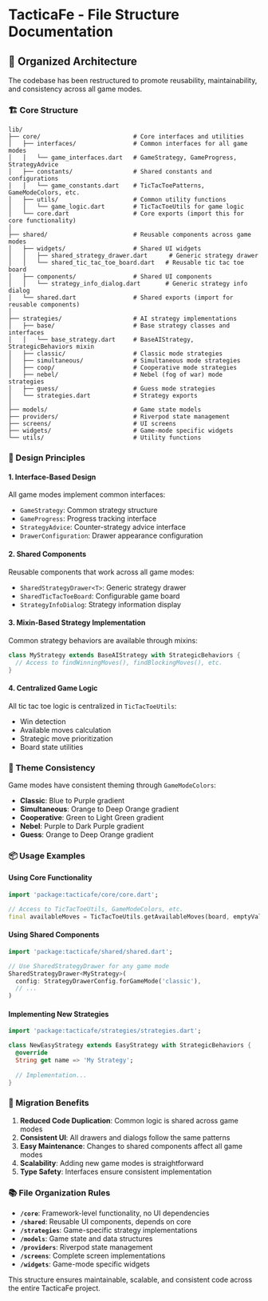 # TacticaFe - File Structure Documentation

## 📁 Organized Architecture

The codebase has been restructured to promote reusability, maintainability, and consistency across all game modes.

### 🏗️ Core Structure

```
lib/
├── core/                          # Core interfaces and utilities
│   ├── interfaces/                # Common interfaces for all game modes
│   │   └── game_interfaces.dart   # GameStrategy, GameProgress, StrategyAdvice
│   ├── constants/                 # Shared constants and configurations
│   │   └── game_constants.dart    # TicTacToePatterns, GameModeColors, etc.
│   ├── utils/                     # Common utility functions
│   │   └── game_logic.dart        # TicTacToeUtils for game logic
│   └── core.dart                  # Core exports (import this for core functionality)
│
├── shared/                        # Reusable components across game modes
│   ├── widgets/                   # Shared UI widgets
│   │   ├── shared_strategy_drawer.dart      # Generic strategy drawer
│   │   └── shared_tic_tac_toe_board.dart   # Reusable tic tac toe board
│   ├── components/                # Shared UI components
│   │   └── strategy_info_dialog.dart       # Generic strategy info dialog
│   └── shared.dart                # Shared exports (import for reusable components)
│
├── strategies/                    # AI strategy implementations
│   ├── base/                      # Base strategy classes and interfaces
│   │   └── base_strategy.dart     # BaseAIStrategy, StrategicBehaviors mixin
│   ├── classic/                   # Classic mode strategies
│   ├── simultaneous/              # Simultaneous mode strategies
│   ├── coop/                      # Cooperative mode strategies
│   ├── nebel/                     # Nebel (fog of war) mode strategies
│   ├── guess/                     # Guess mode strategies
│   └── strategies.dart            # Strategy exports
│
├── models/                        # Game state models
├── providers/                     # Riverpod state management
├── screens/                       # UI screens
├── widgets/                       # Game-mode specific widgets
└── utils/                         # Utility functions
```

### 🎯 Design Principles

#### 1. **Interface-Based Design**
All game modes implement common interfaces:
- `GameStrategy`: Common strategy structure
- `GameProgress`: Progress tracking interface  
- `StrategyAdvice`: Counter-strategy advice interface
- `DrawerConfiguration`: Drawer appearance configuration

#### 2. **Shared Components**
Reusable components that work across all game modes:
- `SharedStrategyDrawer<T>`: Generic strategy drawer
- `SharedTicTacToeBoard`: Configurable game board
- `StrategyInfoDialog`: Strategy information display

#### 3. **Mixin-Based Strategy Implementation**
Common strategy behaviors are available through mixins:
```dart
class MyStrategy extends BaseAIStrategy with StrategicBehaviors {
  // Access to findWinningMoves(), findBlockingMoves(), etc.
}
```

#### 4. **Centralized Game Logic**
All tic tac toe logic is centralized in `TicTacToeUtils`:
- Win detection
- Available moves calculation
- Strategic move prioritization
- Board state utilities

### 🎨 Theme Consistency

Game modes have consistent theming through `GameModeColors`:
- **Classic**: Blue to Purple gradient
- **Simultaneous**: Orange to Deep Orange gradient  
- **Cooperative**: Green to Light Green gradient
- **Nebel**: Purple to Dark Purple gradient
- **Guess**: Orange to Deep Orange gradient

### 📦 Usage Examples

#### Using Core Functionality
```dart
import 'package:tacticafe/core/core.dart';

// Access to TicTacToeUtils, GameModeColors, etc.
final availableMoves = TicTacToeUtils.getAvailableMoves(board, emptyValue);
```

#### Using Shared Components
```dart
import 'package:tacticafe/shared/shared.dart';

// Use SharedStrategyDrawer for any game mode
SharedStrategyDrawer<MyStrategy>(
  config: StrategyDrawerConfig.forGameMode('classic'),
  // ...
)
```

#### Implementing New Strategies
```dart
import 'package:tacticafe/strategies/strategies.dart';

class NewEasyStrategy extends EasyStrategy with StrategicBehaviors {
  @override
  String get name => 'My Strategy';
  
  // Implementation...
}
```

### 🔄 Migration Benefits

1. **Reduced Code Duplication**: Common logic is shared across game modes
2. **Consistent UI**: All drawers and dialogs follow the same patterns
3. **Easy Maintenance**: Changes to shared components affect all game modes
4. **Scalability**: Adding new game modes is straightforward
5. **Type Safety**: Interfaces ensure consistent implementation

### 📚 File Organization Rules

- **`/core`**: Framework-level functionality, no UI dependencies
- **`/shared`**: Reusable UI components, depends on core
- **`/strategies`**: Game-specific strategy implementations
- **`/models`**: Game state and data structures
- **`/providers`**: Riverpod state management
- **`/screens`**: Complete screen implementations
- **`/widgets`**: Game-mode specific widgets

This structure ensures maintainable, scalable, and consistent code across the entire TacticaFe project.